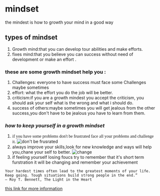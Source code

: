 # mindset

the mindest is how to growth your mind in a good way 

## types of mindset

1. Growth mind:that you can develop tour abilities and make efforts.
2. fixes mind:that you believe you can success without need of development or make an effort .

### these are some growth mindset help you :
1. Challenges: everyone to have success must face some Challenges maybe sometimes 
2. effort: what the effort you do the job will be better.
3. criticism:if you are a growth mindest you accept the criticism, you should ask your self what is the wrong and what i should do.
4. success of others:maybe sometimes you will get jealous from the other success,you don't have to be jealous you have to learn from them.

### ***how to keep yourself in a growth mindset***
1. <span style="font-family: 'Lucida Console';">if you have some problems don't be frustrated face all your problems and challenge it.</span>
![don't be frusrated](https://www.askideas.com/wp-content/uploads/2017/01/Wave-goodbye-to-your-problems-and-put-a-smile-on-your-face.-God-Will-help-you.jpg)
2. always improve your skills,look for new knowledge and ways will help you,chane your self to better.
![change](https://encrypted-tbn0.gstatic.com/images?q=tbn:ANd9GcQQ8KRFn_amISmAEYdE3I5LQU9CUBfVomVQXQ&usqp=CAU)
3. if feeling yourself losing foucs try to remember that it's short term furstration it will be changing and remember your achievement
```
Your hardest times often lead to the greatest moments of your life. Keep going. Tough situations build strong people in the end.”
― Roy T. Bennett, The Light in the Heart
```

[this link for more information](https://www.atlassian.com/blog/inside-atlassian/growth-mindset)
